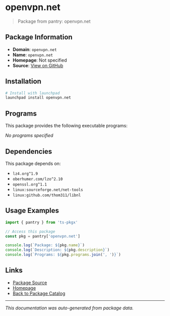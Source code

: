 # openvpn.net

> Package from pantry: openvpn.net

## Package Information

- **Domain**: `openvpn.net`
- **Name**: `openvpn.net`
- **Homepage**: Not specified
- **Source**: [View on GitHub](https://github.com/pkgxdev/pantry/tree/main/projects/openvpn.net/package.yml)

## Installation

```bash
# Install with launchpad
launchpad install openvpn.net
```

## Programs

This package provides the following executable programs:

*No programs specified*

## Dependencies

This package depends on:

- `lz4.org^1.9`
- `oberhumer.com/lzo^2.10`
- `openssl.org^1.1`
- `linux:sourceforge.net/net-tools`
- `linux:github.com/thom311/libnl`

## Usage Examples

```typescript
import { pantry } from 'ts-pkgx'

// Access this package
const pkg = pantry['openvpn.net']

console.log(`Package: ${pkg.name}`)
console.log(`Description: ${pkg.description}`)
console.log(`Programs: ${pkg.programs.join(', ')}`)
```

## Links

- [Package Source](https://github.com/pkgxdev/pantry/tree/main/projects/openvpn.net/package.yml)
- [Homepage](#)
- [Back to Package Catalog](../../package-catalog.md)

---

*This documentation was auto-generated from package data.*
